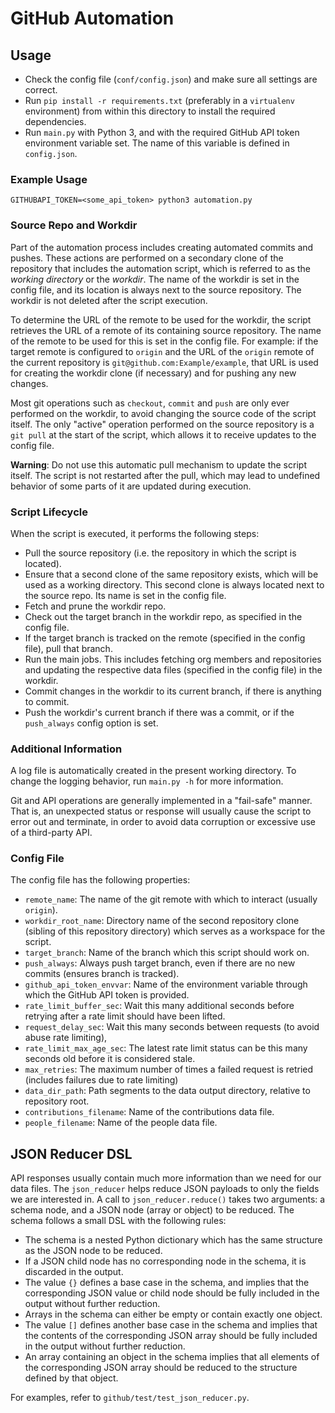 # GitHub Automation
## Usage
- Check the config file (`conf/config.json`) and make sure all settings are correct.
- Run `pip install -r requirements.txt` (preferably in a `virtualenv` environment) from within this directory to
  install the required dependencies.
- Run `main.py` with Python 3, and with the required GitHub API token environment variable set. The name of this
  variable is defined in `config.json`. 

### Example Usage
```
GITHUBAPI_TOKEN=<some_api_token> python3 automation.py 
```

### Source Repo and Workdir
Part of the automation process includes creating automated commits and pushes. These actions are performed on a
secondary clone of the repository that includes the automation script, which is referred to as the _working directory_
or the _workdir_. The name of the workdir is set in the config file, and its location is always next to the source
repository. The workdir is not deleted after the script execution.

To determine the URL of the remote to be used for the workdir, the script retrieves the URL of a remote of its
containing source repository. The name of the remote to be used for this is set in the config file. For example: if
the target remote is configured to `origin` and the URL of the `origin` remote of the current repository is
`git@github.com:Example/example`, that URL is used for creating the workdir clone (if necessary) and for pushing
any new changes.

Most git operations such as `checkout`, `commit` and `push` are only ever performed on the workdir, to avoid changing
the source code of the script itself. The only "active" operation performed on the source repository is a `git pull`
at the start of the script, which allows it to receive updates to the config file.

**Warning**: Do not use this automatic pull mechanism to update the script itself. The script is not restarted after the
pull, which may lead to undefined behavior of some parts of it are updated during execution.

### Script Lifecycle
When the script is executed, it performs the following steps:
- Pull the source repository (i.e. the repository in which the script is located).
- Ensure that a second clone of the same repository exists, which will be used as a working directory. This second clone
  is always located next to the source repo. Its name is set in the config file.
- Fetch and prune the workdir repo.
- Check out the target branch in the workdir repo, as specified in the config file.
- If the target branch is tracked on the remote (specified in the config file), pull that branch.
- Run the main jobs. This includes fetching org members and repositories and updating the respective data files
  (specified in the config file) in the workdir.
- Commit changes in the workdir to its current branch, if there is anything to commit.
- Push the workdir's current branch if there was a commit, or if the `push_always` config option is set.

### Additional Information
A log file is automatically created in the present working directory. To change the logging behavior, run `main.py -h`
for more information.

Git and API operations are generally implemented in a "fail-safe" manner. That is, an unexpected status or response
will usually cause the script to error out and terminate, in order to avoid data corruption or excessive use of a
third-party API.

### Config File
The config file has the following properties:
- `remote_name`: The name of the git remote with which to interact (usually `origin`).
- `workdir_root_name`: Directory name of the second repository clone (sibling of this repository directory) which serves
  as a workspace for the script.
- `target_branch`: Name of the branch which this script should work on.
- `push_always`: Always push target branch, even if there are no new commits (ensures branch is tracked).
- `github_api_token_envvar`: Name of the environment variable through which the GitHub API token is provided.
- `rate_limit_buffer_sec`: Wait this many additional seconds before retrying after a rate limit should have been lifted.
- `request_delay_sec`: Wait this many seconds between requests (to avoid abuse rate limiting),
- `rate_limit_max_age_sec`: The latest rate limit status can be this many seconds old before it is considered stale.
- `max_retries`: The maximum number of times a failed request is retried (includes failures due to rate limiting)
- `data_dir_path`: Path segments to the data output directory, relative to repository root.
- `contributions_filename`: Name of the contributions data file.
- `people_filename`: Name of the people data file.

## JSON Reducer DSL
API responses usually contain much more information than we need for our data files. The `json_reducer` helps reduce
JSON payloads to only the fields we are interested in. A call to `json_reducer.reduce()` takes two arguments: a schema
node, and a JSON node (array or object) to be reduced. The schema follows a small DSL with the following rules:
- The schema is a nested Python dictionary which has the same structure as the JSON node to be reduced.
- If a JSON child node has no corresponding node in the schema, it is discarded in the output.
- The value `{}` defines a base case in the schema, and implies that the corresponding JSON value or child node should
  be fully included in the output without further reduction.
- Arrays in the schema can either be empty or contain exactly one object.
- The value `[]` defines another base case in the schema and implies that the contents of the corresponding JSON array
  should be fully included in the output without further reduction.
- An array containing an object in the schema implies that all elements of the corresponding JSON array should be
  reduced to the structure defined by that object.

For examples, refer to `github/test/test_json_reducer.py`.
